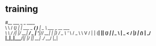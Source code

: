 # training
#__     ___      _             _       ____                  
\ \   / (_) ___| |_ ___  _ __( )___  |  _ \ ___ _ __   ___  
 \ \ / /| |/ __| __/ _ \| '__|// __| | |_) / _ \ '_ \ / _ \ 
  \ V / | | (__| || (_) | |    \__ \ |  _ <  __/ |_) | (_) |
   \_/  |_|\___|\__\___/|_|    |___/ |_| \_\___| .__/ \___/ 
                                               |_|          
